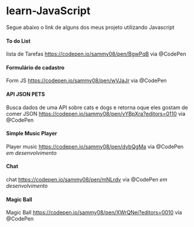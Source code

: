 # learn-JavaScript

Segue abaixo o link de alguns dos meus projeto utilizando Javascript

#### To do List
lista de Tarefas  <https://codepen.io/sammy08/pen/BgwPqB> via @CodePen

#### Formulário de cadastro
Form JS <https://codepen.io/sammy08/pen/wVJaJr> via @CodePen

#### API JSON PETS
Busca dados de uma API sobre cats e dogs e retorna oque eles gostam de comer
JSON <https://codepen.io/sammy08/pen/vYBpXra?editors=0110> via @CodePen

#### Simple Music Player
Player music <https://codepen.io/sammy08/pen/dybQgMa> via @CodePen
*em desenvolvimento*

#### Chat 
chat <https://codepen.io/sammy08/pen/mNLrdv> via @CodePen
*em desenvolvimento*

#### Magic Ball 
Magic Ball <https://codepen.io/sammy08/pen/XWrQNej?editors=0010> via @CodePen
